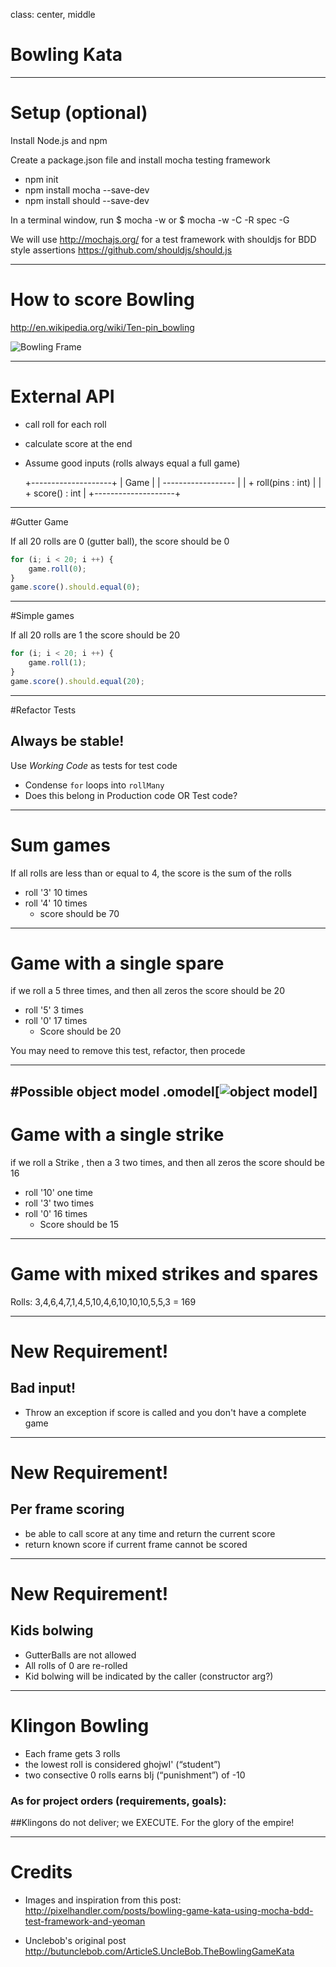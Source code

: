 class: center, middle

# Bowling Kata

---

# Setup (optional)

Install Node.js and npm

Create a package.json file and install mocha testing framework
 - npm init
 - npm install mocha --save-dev
 - npm install should --save-dev


In a terminal window, run 
$ mocha -w
or 
$ mocha -w -C -R spec -G 


We will use http://mochajs.org/ for a test framework with shouldjs for BDD style assertions https://github.com/shouldjs/should.js

---

# How to score Bowling

http://en.wikipedia.org/wiki/Ten-pin_bowling

![Bowling Frame](http://upload.wikimedia.org/wikipedia/commons/thumb/6/61/Bowlstrike.PNG/330px-Bowlstrike.PNG)

---


# External API

- call roll for each roll
- calculate score at the end
- Assume good inputs (rolls always equal a full game)


    +--------------------+
    | Game               |
    | ------------------ |
    | + roll(pins : int) |
    | + score() : int    |
    +--------------------+

---


#Gutter Game
    
If all 20 rolls are 0 (gutter ball), the score should be 0

```javascript
for (i; i < 20; i ++) {
    game.roll(0);
}
game.score().should.equal(0);
```
    

---

#Simple games
    
If all 20 rolls are 1 the score should be 20

```javascript
for (i; i < 20; i ++) {
    game.roll(1);
}
game.score().should.equal(20);
```
---

#Refactor Tests

## Always be stable!

Use *Working Code* as tests for test code

- Condense ``for`` loops into ``rollMany``
- Does this belong in Production code OR Test code?

---

# Sum games

If all rolls are less than or equal to 4, the score is the sum of the rolls 

- roll '3' 10 times
- roll '4' 10 times
    - score should be 70

---

# Game with a single spare

if we roll a 5 three times, and then all zeros the score should be 20

- roll '5' 3 times
- roll '0' 17 times
    - Score should be 20

You may need to remove this test, refactor, then procede 

---

#Possible object model
.omodel[![object model](https://raw.github.com/pixelhandler/vagrant-dev-env/bowling/www/app/images/frame_class_next.png)]
---

# Game with a single strike

if we roll a Strike , then a 3 two times, and then all zeros the score should be 16

- roll '10' one time
- roll '3' two times
- roll '0' 16 times
    - Score should be 15

---

# Game with mixed strikes and spares

Rolls:
3,4,6,4,7,1,4,5,10,4,6,10,10,10,5,5,3 = 169

---

# New Requirement!

## Bad input!
- Throw an exception if score is called and you don't have a complete game

---

# New Requirement!

## Per frame scoring

- be able to call score at any time and return the current score
- return known score if current frame cannot be scored


---

# New Requirement!

## Kids bolwing

- GutterBalls are not allowed
- All rolls of 0 are re-rolled
- Kid bolwing will be indicated by the caller (constructor arg?)

 
---

# Klingon Bowling

- Each frame gets 3 rolls
- the lowest roll is considered ghojwI' (“student”)
- two consective 0 rolls earns bIj (“punishment”) of -10

### As for project orders (requirements, goals): 
##Klingons do not deliver; we EXECUTE. For the glory of the empire!

---

# Credits

- Images and inspiration from this post: 
http://pixelhandler.com/posts/bowling-game-kata-using-mocha-bdd-test-framework-and-yeoman

- Unclebob's original post
http://butunclebob.com/ArticleS.UncleBob.TheBowlingGameKata
